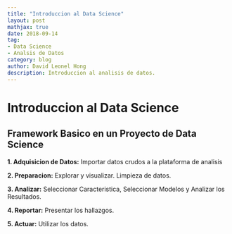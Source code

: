 ```yaml
---
title: "Introduccion al Data Science"
layout: post
mathjax: true
date: 2018-09-14
tag:
- Data Science
- Analsis de Datos
category: blog
author: David Leonel Hong
description: Introduccion al analisis de datos.
---
```

# Introduccion al Data Science

## Framework Basico en un Proyecto de Data Science

**1. Adquisicion de Datos:** Importar datos crudos a la plataforma de analisis

**2. Preparacion:** Explorar y visualizar. Limpieza de datos.

**3. Analizar:** Seleccionar Caracteristica, Seleccionar Modelos y Analizar los Resultados.

**4. Reportar:** Presentar los hallazgos.

**5. Actuar:** Utilizar los datos.
